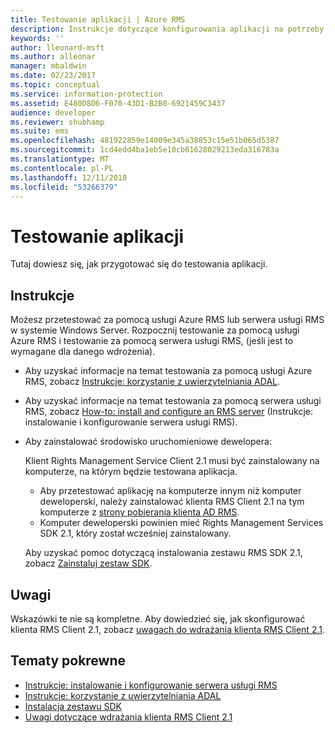 ```yaml
---
title: Testowanie aplikacji | Azure RMS
description: Instrukcje dotyczące konfigurowania aplikacji na potrzeby testów.
keywords: ''
author: lleonard-msft
ms.author: alleonar
manager: mbaldwin
ms.date: 02/23/2017
ms.topic: conceptual
ms.service: information-protection
ms.assetid: E480D8D6-F070-43D1-B2B0-6921459C3437
audience: developer
ms.reviewer: shubhamp
ms.suite: ems
ms.openlocfilehash: 481922859e14009e345a38853c15e51b065d5387
ms.sourcegitcommit: 1cd4edd4ba1eb5e10cb61628029213eda316783a
ms.translationtype: MT
ms.contentlocale: pl-PL
ms.lasthandoff: 12/11/2018
ms.locfileid: "53266379"
---
```

# <a name="testing-your-application"></a>Testowanie aplikacji

Tutaj dowiesz się, jak przygotować się do testowania aplikacji.

## <a name="instructions"></a>Instrukcje

Możesz przetestować za pomocą usługi Azure RMS lub serwera usługi RMS w systemie Windows Server.  Rozpocznij testowanie za pomocą usługi Azure RMS i testowanie za pomocą serwera usługi RMS, (jeśli jest to wymagane dla danego wdrożenia).

- Aby uzyskać informacje na temat testowania za pomocą usługi Azure RMS, zobacz [Instrukcje: korzystanie z uwierzytelniania ADAL](how-to-use-adal-authentication.md).
- Aby uzyskać informacje na temat testowania za pomocą serwera usługi RMS, zobacz [How-to: install and configure an RMS server](how-to-install-and-configure-an-rms-server.md) (Instrukcje: instalowanie i konfigurowanie serwera usługi RMS).
- Aby zainstalować środowisko uruchomieniowe dewelopera:

   Klient Rights Management Service Client 2.1 musi być zainstalowany na komputerze, na którym będzie testowana aplikacja.
   - Aby przetestować aplikację na komputerze innym niż komputer deweloperski, należy zainstalować klienta RMS Client 2.1 na tym komputerze z [strony pobierania klienta AD RMS](https://www.microsoft.com/download/details.aspx?id=38396).
   - Komputer deweloperski powinien mieć Rights Management Services SDK 2.1, który został wcześniej zainstalowany.

   Aby uzyskać pomoc dotyczącą instalowania zestawu RMS SDK 2.1, zobacz [Zainstaluj zestaw SDK](install-the-rms-sdk.md).

## <a name="remarks"></a>Uwagi

Wskazówki te nie są kompletne. Aby dowiedzieć się, jak skonfigurować klienta RMS Client 2.1, zobacz [uwagach do wdrażania klienta RMS Client 2.1](https://technet.microsoft.com/library/jj159267(WS.10).aspx).

## <a name="related-topics"></a>Tematy pokrewne

* [Instrukcje: instalowanie i konfigurowanie serwera usługi RMS](how-to-install-and-configure-an-rms-server.md)
* [Instrukcje: korzystanie z uwierzytelniania ADAL](how-to-use-adal-authentication.md)
* [Instalacja zestawu SDK](install-the-rms-sdk.md)
* [Uwagi dotyczące wdrażania klienta RMS Client 2.1](https://technet.microsoft.com/library/jj159267(WS.10).aspx)

